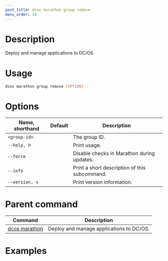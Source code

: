 ```yaml
---
post_title: dcos marathon group remove
menu_order: 19
---
```


# Description
Deploy and manage applications to DC/OS.

# Usage

```bash
dcos marathon group remove [OPTION]
```

# Options

| Name, shorthand | Default | Description |
|---------|-------------|-------------|
| `<group-id>`   |             |  The group ID. |
| `--help, h`   |             |  Print usage. |
| `--force`   |             | Disable checks in Marathon during updates. |
| `--info`   |             |  Print a short description of this subcommand. |
| `--version, v`   |             | Print version information. |

# Parent command

| Command | Description |
|---------|-------------|
| [dcos marathon](/docs/1.9/usage/cli/command-reference/dcos-marathon/) | Deploy and manage applications to DC/OS. |

# Examples